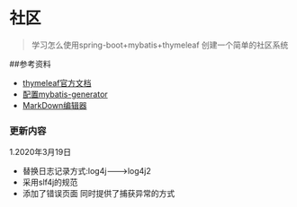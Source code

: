 # 社区
> 学习怎么使用spring-boot+mybatis+thymeleaf 创建一个简单的社区系统

##参考资料
+ [thymeleaf官方文档](https://www.thymeleaf.org/doc/tutorials/3.0/usingthymeleaf.html#introducing-thymeleaf)
+ [配置mybatis-generator](https://www.jianshu.com/p/b519e9ef605f)
+ [MarkDown编辑器](http://editor.md.ipandao.com/)
### 更新内容
1.2020年3月19日
  + 替换日志记录方式:log4j--->log4j2
  + 采用slf4j的规范 
  + 添加了错误页面 同时提供了捕获异常的方式
  